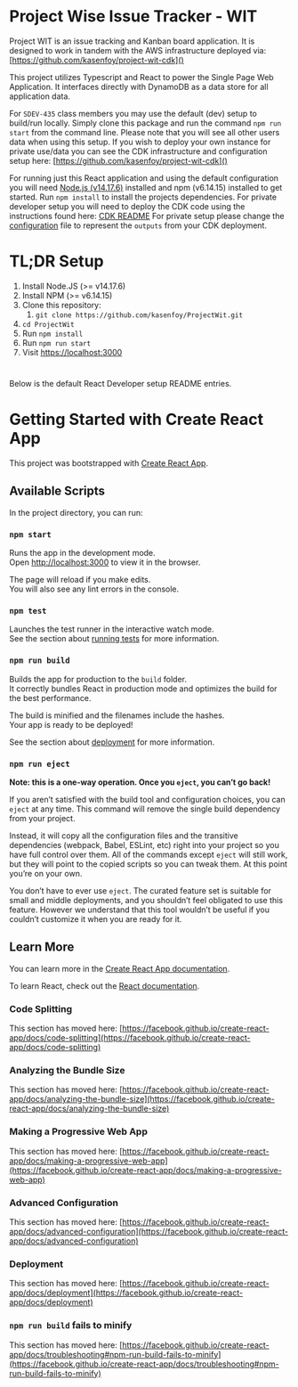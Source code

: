 # Project Wise Issue Tracker - WIT

Project WIT is an issue tracking and Kanban board application. 
It is designed to work in tandem with the AWS infrastructure deployed via: [https://github.com/kasenfoy/project-wit-cdk]()

This project utilizes Typescript and React to power the Single Page Web Application. It interfaces directly with DynamoDB as a data store for all application data. 

For ```SDEV-435``` class members you may use the default (dev) setup to build/run locally. Simply clone this package and run the command ```npm run start``` from the command line. Please note that you will see all other users data when using this setup. If you wish to deploy your own instance for private use/data you can see the CDK infrastructure and configuration setup here: [https://github.com/kasenfoy/project-wit-cdk]() 

For running just this React application and using the default configuration you will need [Node.js (v14.17.6)](https://nodejs.org/en/download/) installed and npm (v6.14.15) installed to get started. Run ```npm install``` to install the projects dependencies.
For private developer setup you will need to deploy the CDK code using the instructions found here: [CDK README](https://github.com/kasenfoy/project-wit-cdk/blob/mainline/README.md) 
For private setup please change the [configuration](https://github.com/kasenfoy/ProjectWit/blob/mainline/src/lib/constants.ts) file to represent the ```outputs``` from your CDK deployment.  

# TL;DR Setup
1. Install Node.JS (>= v14.17.6)
2. Install NPM (>= v6.14.15)
3. Clone this repository:
   1. ```git clone https://github.com/kasenfoy/ProjectWit.git```
4. ```cd ProjectWit```
5. Run ```npm install```
6. Run ```npm run start```
7. Visit [https://localhost:3000]() 

# 
Below is the default React Developer setup README entries. 

# Getting Started with Create React App

This project was bootstrapped with [Create React App](https://github.com/facebook/create-react-app).

## Available Scripts

In the project directory, you can run:

### `npm start`

Runs the app in the development mode.\
Open [http://localhost:3000](http://localhost:3000) to view it in the browser.

The page will reload if you make edits.\
You will also see any lint errors in the console.

### `npm test`

Launches the test runner in the interactive watch mode.\
See the section about [running tests](https://facebook.github.io/create-react-app/docs/running-tests) for more information.

### `npm run build`

Builds the app for production to the `build` folder.\
It correctly bundles React in production mode and optimizes the build for the best performance.

The build is minified and the filenames include the hashes.\
Your app is ready to be deployed!

See the section about [deployment](https://facebook.github.io/create-react-app/docs/deployment) for more information.

### `npm run eject`

**Note: this is a one-way operation. Once you `eject`, you can’t go back!**

If you aren’t satisfied with the build tool and configuration choices, you can `eject` at any time. This command will remove the single build dependency from your project.

Instead, it will copy all the configuration files and the transitive dependencies (webpack, Babel, ESLint, etc) right into your project so you have full control over them. All of the commands except `eject` will still work, but they will point to the copied scripts so you can tweak them. At this point you’re on your own.

You don’t have to ever use `eject`. The curated feature set is suitable for small and middle deployments, and you shouldn’t feel obligated to use this feature. However we understand that this tool wouldn’t be useful if you couldn’t customize it when you are ready for it.

## Learn More

You can learn more in the [Create React App documentation](https://facebook.github.io/create-react-app/docs/getting-started).

To learn React, check out the [React documentation](https://reactjs.org/).

### Code Splitting

This section has moved here: [https://facebook.github.io/create-react-app/docs/code-splitting](https://facebook.github.io/create-react-app/docs/code-splitting)

### Analyzing the Bundle Size

This section has moved here: [https://facebook.github.io/create-react-app/docs/analyzing-the-bundle-size](https://facebook.github.io/create-react-app/docs/analyzing-the-bundle-size)

### Making a Progressive Web App

This section has moved here: [https://facebook.github.io/create-react-app/docs/making-a-progressive-web-app](https://facebook.github.io/create-react-app/docs/making-a-progressive-web-app)

### Advanced Configuration

This section has moved here: [https://facebook.github.io/create-react-app/docs/advanced-configuration](https://facebook.github.io/create-react-app/docs/advanced-configuration)

### Deployment

This section has moved here: [https://facebook.github.io/create-react-app/docs/deployment](https://facebook.github.io/create-react-app/docs/deployment)

### `npm run build` fails to minify

This section has moved here: [https://facebook.github.io/create-react-app/docs/troubleshooting#npm-run-build-fails-to-minify](https://facebook.github.io/create-react-app/docs/troubleshooting#npm-run-build-fails-to-minify)
